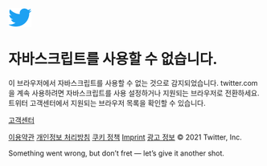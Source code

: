 ![](Assets/logo46x38%201.png)
# 자바스크립트를 사용할 수 없습니다.

이 브라우저에서 자바스크립트를 사용할 수 없는 것으로 감지되었습니다. twitter.com을 계속 사용하려면 자바스크립트를 사용 설정하거나 지원되는 브라우저로 전환하세요. 트위터 고객센터에서 지원되는 브라우저 목록을 확인할 수 있습니다.

[고객센터](https://help.twitter.com/using-twitter/twitter-supported-browsers)

[이용약관](https://twitter.com/tos) [개인정보 처리방침](https://twitter.com/privacy) [쿠키 정책](https://support.twitter.com/articles/20170514) [Imprint](https://legal.twitter.com/imprint) [광고 정보](https://business.twitter.com/en/help/troubleshooting/how-twitter-ads-work.html) © 2021 Twitter, Inc. 

Something went wrong, but don’t fret — let’s give it another shot.

 